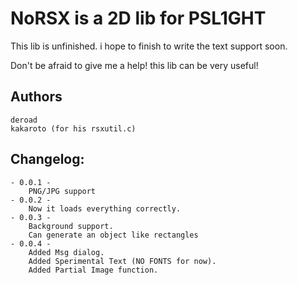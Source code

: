 NoRSX is a 2D lib for PSL1GHT
=============================

This lib is unfinished. i hope to finish to write the text support soon.

Don't be afraid to give me a help! this lib can be very useful!

Authors
-------
	deroad
	kakaroto (for his rsxutil.c)

Changelog:
-------
	- 0.0.1 -
		PNG/JPG support
	- 0.0.2 -
		Now it loads everything correctly.
	- 0.0.3 -
		Background support.
		Can generate an object like rectangles
	- 0.0.4 -
		Added Msg dialog.
		Added Sperimental Text (NO FONTS for now).
		Added Partial Image function.
